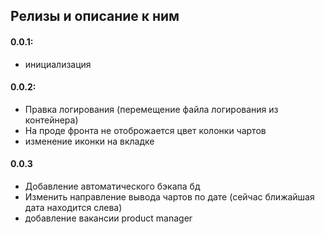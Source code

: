 ## Релизы и описание к ним

#### 0.0.1:

- инициализация

#### 0.0.2:

- Правка логирования (перемещение файла логирования из контейнера)
- На проде фронта не отоброжается цвет колонки чартов
- изменение иконки на вкладке

#### 0.0.3

- Добавление автоматического бэкапа бд
- Изменить направление вывода чартов по дате (сейчас ближайшая дата находится слева)
- добавление вакансии product manager
